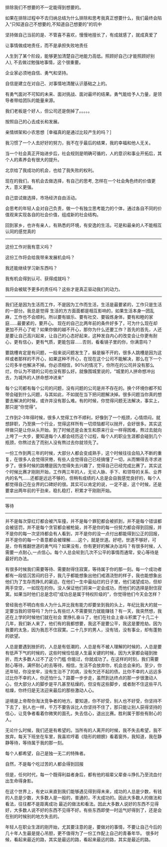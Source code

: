 排除我们不想要的不一定能得到想要的。

如果在排除过程中不去归纳总结为什么排除和思考我真正想要什么，我们最终会陷入“只知道自己不想要的,不知道自己想要的"的坑中

坚持做自己当前的是、不管喜不喜欢，慢慢地擅长了，有成就感了，就成真爱了

让事情做成地责任，而不是承担失败地责任

人生到了某个阶段，能够更加清楚自己地能力高低。照顾好自己(才能照顾好别人), 不去做过勉强地事情，这个很重要。

企业家必须地自信、勇气和坚持。

自信是建立在对自己、对事情地清醒认识基础之上的。

有勇气面对不可知的未来、面对挑战、面对最坏的结果。勇气能给予人力量，是领导者带给团队的能量来源。

我们老板是个好人，但公司还是倒掉了。。。。。

按照自己的心去成长和发展。

亲情绑架和小农思想［幸福真的是通过比较产生的吗？］

我习惯了一个人去好好的努力，我不在乎最后的结果，我的幸福和他人无关。

当一个社会真正开始进步后，社会规则是明确可循的，人的意识和事业开拓后，其个人的素养会有很大的提升。

北京给了我成功的机会，也给了我失败的权利。

现在的我们，有机会去做选择，有自己的思考, 怎样在一个社会角色终的价值更大，意义更强。

自己尝试做选择，市场经济自由活动。

会思考的年轻人会对自己负责，做一个有独立思考能力的个体，通过各自不同的价值观来实现各自的社会价值，组成新的社会结构。

回到家乡，也许有亲人，有熟悉的环境，有安逸的生活。可是和最亲的人不能相互认同的感觉真的

********************************

这份工作对我有意义吗？

这份工作将会给我带来发展机会吗？

我还能继续学习新东西吗？

我有机会得到认可、获得成就吗？

我将会被赋予更多的责任吗？这些才是真正驱动我们的动力。

********************************


我们还是因为生活而工作，不是因为工作而生活，生活是最要紧的，工作只是生活的一部分。我总是觉得 生活的方方面面都是相互影响的，如果生活本身一团乱麻，工作也不会顺利。所以要有娱乐、要有社交、要锻炼身体，要有和睦的家庭......最要紧的，要开心。
现在的自己比两年前的条件好多了，可为什么现在却更加不开心了呢？如果你做的越不开心，那你为什么还要工作？首先的首先，人还是要让自己高兴起来，让自己的心态好起来，这种发自内心的改变会让你更有耐心，更有信心，更有气质，更能包容......否则，看看镜子里的你，你满意吗？

要跳槽肯定是有问题，一般来说问题发生了，躲是躲不开的，很多人跳槽是因为这样或者那样的不开心，如果这种不开心，在现在这个公司不能解决，那么在下一个公司多半也解决不掉。你必须相信，90%的情况下，你所在的公司并没有那么烂，你认为不错的公司也没有那么好。就像围城里说的，“城里的人拼命想冲出去，为城外的人拼命想冲进来“

每个公司都有每个公司的问题，没有问题的公司是并不存在的。换个环境你都不知带会碰到什么问题，与其如此，不如就在当下把问题解决掉。很多问题当你真的想要去解决的时候，或许并没有那么难。有的时候，你觉得问题无法解决，事实上，那只是”你觉得“。

工作到2-3年得时候，很多人觉得工作不顺利，好像到了一个瓶颈，心情烦闷，就想辞职，乃至换一个行业，觉得这样所有一切烦恼都可以抛开，会好很多。其实这样做只是让你从头开始，到了时候还是会发生和原来行业一样得困难，熬过去就向上垮了一大步，要知道每个人都会经历这个过程，每个人的职业生涯都会碰到几个瓶颈，你熬过去了而别人没有熬过去你就领先了。

一份工作到两三年的时候，大部分人都会变成熟手，这个时候往往会陷入不断的重复，在很多人会觉得厌倦，有些人会觉得自己已经搞懂了一切，从而懒得去寻求进步了。很多时候的跳槽是因为觉得失去兴趣了，觉得自己已经完成比赛了。其实这个时候比赛才刚刚开始，工作两三年的人，无论人脉、手下、和领导的关系、业界内的名气......还都是远远不够的，但稍有成绩的人总是会自我感觉良好的，每个人都觉得自己在业界的口碑好的很。其实可以肯定的说，一定不是，这个时候，还是要拿出两年前的干劲来，稳扎稳打，积累才干刚刚开始。

************
等待
************

并不是每次穿红灯都会被汽车撞，并不是每个罪犯都会被抓到，并不是每个错误都会被惩罚，并不是每个贪官都会被枪毙，并不是你的每一份努力都会得到回报，并不是你的每一次坚持都会有人看到，并不是你的没一点付出都能得到公正的回报，并不是你的每一个善意都会被理解......这个，就是世道。好吧，世道不够好，可是，你有推翻世道的勇气吗？如果没有，你有更好的解决办法吗？有很多时候，人需要一点耐心,一点信心。每个人总会轮到几次不公平的事情而通常，安心等待是最好的办法。

有很多时候我们需要等待、需要耐得住寂寞，等待属于你的那一刻。每一个成功者都有一段低沉苦闷的日子，我几乎都能想象出他们戒酒浇愁的样子，我也能想象出他们为了生存而挣扎的窘迫。在他们一生中最灿烂的日子里，他们渴望成功，但却两手空空，一如现在的你。没人保证他们将来一定会成功，而他们的选择是耐住寂寞。如果当时他们总是念叨“成功总是属于特权阶级的”，你觉得他们今天会怎样？

曾经我也不明白有些人为什么并比我有能力却要坐到我的头上，年纪比我大的就一定要当我的领导吗？为什么有些烂人不需要努力就能赚钱？有一天，我突然想，我还在上学的时候他们就在社会
里挣扎奋斗了，他们在社会上奋斗积累了十几二十几年，我们新人来了，他们有的我都想要，我这不是要公平，我这是要抢劫。因为我要的太急，因为我忍不住寂寞。二十几岁的男人，没有钱，没有事业，却有蓬勃的欲望。

人总是要遇到挫折的，人总是有低潮的，人总是有不被人理解的时候的，人总是要有低声下气的时候的，这些时候恰恰是人生最关键的时候，因为大家都会碰到挫折，而大多数人过不了这个门槛
你能过，你就成功了。在这样的时刻，我们需要耐心等待，满怀耐心的去等待，相信，生活不会放弃你，机会总会来的。至少，你还年轻，你没坐牢，没有生治不了的病，没有欠还不起的债。比你不幸的人远远多过比你不幸的人，你还怕什么？路要一步步走，虽然到达终点的那一步很激动人心，但大部分人的脚步是平凡甚至枯燥的，但没有这些脚步，或者耐不住这些平凡枯燥，你终归是无法迎来最后的那些激动人心。

逆境是上帝帮你淘汰竞争者的地方。要知道，你不好受，别人也不好受，你坚持不下去了，别人也一样，千万不要告诉比人你坚持不住了，那只能让别人获得坚持的信心，让竞争者看着你微笑的面孔，失去信心，退出比赛。胜利属于那些有耐心的人。

无论什么时候，我们还是有希望的。当所有的人离开的时候，我不失去希望，我不放弃。每天下班坐在车里，我喜欢哼着《隐形的翅膀》看着窗外，我知道，我在静静等待，等待属于我的那一刻。

每个人都希望，自己是独一无二的特殊者。

自然，不是每个吃过苦的人都会得到回报

但是，任何时代，每一个既得利益者身后，都有他的祖辈父辈奋斗挣扎乃至流血付出生命得身影。

在这个世界上，有史以来直到我们能够遇见得到得未来，成功的人总是少数，有钱的人总是少数，大多数人是一般的，普通的，不太成功的。因此大多数人的做法和看法，往往都不是距离成功
最近的做法和看法。因此大多数人说好的东西不见得好，大多数人说不好的东西不见得不好。有些东西即使一时运气好得到了，还是会在别的时候别的地方失去的。

年轻人在职业生涯的刚开始，尤其要注意的是，要做对的事情，不要让自己今后的几十年人生最是提心吊胆，更不值得为了一份工作配上自己的青春年华。
很多时候，看起来最近的路，其实是最远的路，看起来最远的路，其实是最近的路。











































































































